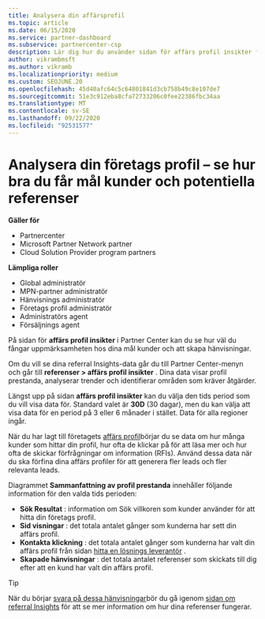 ```yaml
---
title: Analysera din affärsprofil
ms.topic: article
ms.date: 06/15/2020
ms.service: partner-dashboard
ms.subservice: partnercenter-csp
description: Lär dig hur du använder sidan för affärs profil insikter för att se hur väl du fångar uppmärksamheten hos dina mål kunder och hur du skapar hänvisningar.
author: vikrambmsft
ms.author: vikramb
ms.localizationpriority: medium
ms.custom: SEOJUNE.20
ms.openlocfilehash: 45d40afc64c5c64801841d3cb758b49c8e107de7
ms.sourcegitcommit: 51e3c912eba8cfa72733206c0fee22386fbc34aa
ms.translationtype: MT
ms.contentlocale: sv-SE
ms.lasthandoff: 09/22/2020
ms.locfileid: "92531577"
---
```

# <a name="analyze-your-business-profile---see-how-well-you-attract-target-customers-and-potential-referrals"></a>Analysera din företags profil – se hur bra du får mål kunder och potentiella referenser
<!-- 
https://go.microsoft.com/fwlink/?linkid=849120
-->

**Gäller för**

- Partnercenter
- Microsoft Partner Network partner
- Cloud Solution Provider program partners

**Lämpliga roller**

- Global administratör
- MPN-partner administratör
- Hänvisnings administratör
- Företags profil administratör
- Administratörs agent
- Försäljnings agent

På sidan för **affärs profil insikter** i Partner Center kan du se hur väl du fångar uppmärksamheten hos dina mål kunder och att skapa hänvisningar.

Om du vill se dina referral Insights-data går du till Partner Center-menyn och går till **referenser > affärs profil insikter** . Dina data visar profil prestanda, analyserar trender och identifierar områden som kräver åtgärder.

Längst upp på sidan **affärs profil insikter** kan du välja den tids period som du vill visa data för. Standard valet är **30D** (30 dagar), men du kan välja att visa data för en period på 3 eller 6 månader i stället. Data för alla regioner ingår.

När du har lagt till företagets [affärs profil](create-a-marketing-profile.md)börjar du se data om hur många kunder som hittar din profil, hur ofta de klickar på för att läsa mer och hur ofta de skickar förfrågningar om information (RFIs). Använd dessa data när du ska förfina dina affärs profiler för att generera fler leads och fler relevanta leads.

Diagrammet **Sammanfattning av profil prestanda** innehåller följande information för den valda tids perioden:

- **Sök Resultat** : information om Sök villkoren som kunder använder för att hitta din företags profil.
- **Sid visningar** : det totala antalet gånger som kunderna har sett din affärs profil.
- **Kontakta klickning** : det totala antalet gånger som kunderna har valt din affärs profil från sidan [hitta en lösnings leverantör](https://www.microsoft.com/solution-providers/home) .
- **Skapade hänvisningar** : det totala antalet referenser som skickats till dig efter att en kund har valt din affärs profil.

> [!TIP]
> När du börjar [svara på dessa hänvisningar](manage-leads.md)bör du gå igenom [sidan om referral Insights](referral-insights.md) för att se mer information om hur dina referenser fungerar.
